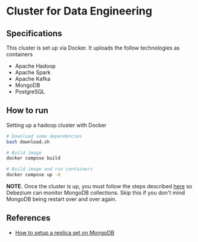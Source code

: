 # Cluster for Data Engineering

## Specifications

This cluster is set up via Docker. It uploads the follow technologies as containers

- Apache Hadoop
- Apache Spark
- Apache Kafka
- MongoDB
- PostgreSQL

## How to run

Setting up a hadoop cluster with Docker

```bash
# Download some dependencies
bash download.sh

# Build image
docker compose build

# Build image and run containers
docker compose up -d
```

**NOTE.** Once the cluster is up, you must follow the steps described [here](./config/mongodb/README.md) so Debezium can monitor MongoDB collections. Skip this if you don't mind MongoDB being restart over and over again.

## References

- [How to setup a replica set on MongoDB](https://www.mongodb.com/docs/v6.2/tutorial/deploy-replica-set-with-keyfile-access-control/)